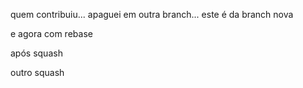 quem contribuiu...
apaguei
em outra branch...
este é da branch nova

e agora com rebase

após squash

outro squash
